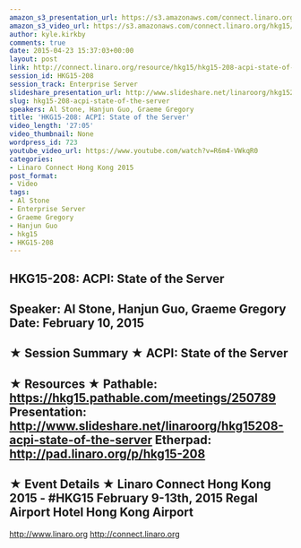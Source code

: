 ```yaml
---
amazon_s3_presentation_url: https://s3.amazonaws.com/connect.linaro.org/hkg15/Videos/02-10-Tuesday/HKG15-208.pdf
amazon_s3_video_url: https://s3.amazonaws.com/connect.linaro.org/hkg15/Videos/02-10-Tuesday/HKG15-208+ACPI+State+of+the+Server.mp4
author: kyle.kirkby
comments: true
date: 2015-04-23 15:37:03+00:00
layout: post
link: http://connect.linaro.org/resource/hkg15/hkg15-208-acpi-state-of-the-server/
session_id: HKG15-208
session_track: Enterprise Server
slideshare_presentation_url: http://www.slideshare.net/linaroorg/hkg15208-acpi-state-of-the-server
slug: hkg15-208-acpi-state-of-the-server
speakers: Al Stone, Hanjun Guo, Graeme Gregory
title: 'HKG15-208: ACPI: State of the Server'
video_length: '27:05'
video_thumbnail: None
wordpress_id: 723
youtube_video_url: https://www.youtube.com/watch?v=R6m4-VWkqR0
categories:
- Linaro Connect Hong Kong 2015
post_format:
- Video
tags:
- Al Stone
- Enterprise Server
- Graeme Gregory
- Hanjun Guo
- hkg15
- HKG15-208
---
```


HKG15-208: ACPI: State of the Server 
--------------------------------------------------- 
Speaker: Al Stone, Hanjun Guo, Graeme Gregory 
Date: February 10, 2015 
--------------------------------------------------- 
★ Session Summary ★ 
ACPI: State of the Server 
-------------------------------------------------- 
★ Resources ★ 
Pathable: https://hkg15.pathable.com/meetings/250789 
Presentation:  http://www.slideshare.net/linaroorg/hkg15208-acpi-state-of-the-server
Etherpad: http://pad.linaro.org/p/hkg15-208 
--------------------------------------------------- 
★ Event Details ★ 
Linaro Connect Hong Kong 2015 - #HKG15 
February 9-13th, 2015 
Regal Airport Hotel Hong Kong Airport 
--------------------------------------------------- 
http://www.linaro.org 
http://connect.linaro.org
